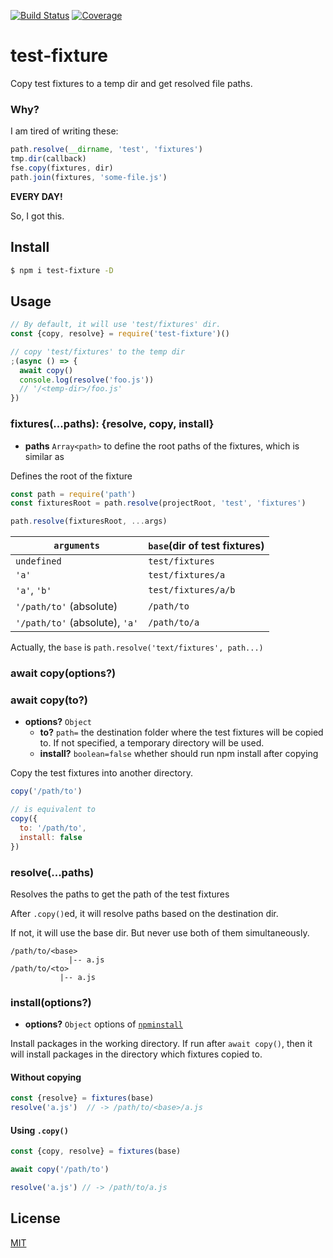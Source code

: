 [![Build Status](https://travis-ci.org/kaelzhang/node-test-fixture.svg?branch=master)](https://travis-ci.org/kaelzhang/node-test-fixture)
[![Coverage](https://codecov.io/gh/kaelzhang/node-test-fixture/branch/master/graph/badge.svg)](https://codecov.io/gh/kaelzhang/node-test-fixture)

# test-fixture

Copy test fixtures to a temp dir and get resolved file paths.

### Why?

I am tired of writing these:

```js
path.resolve(__dirname, 'test', 'fixtures')
tmp.dir(callback)
fse.copy(fixtures, dir)
path.join(fixtures, 'some-file.js')
```

**EVERY DAY!**

So, I got this.

## Install

```bash
$ npm i test-fixture -D
```

## Usage

```js
// By default, it will use 'test/fixtures' dir.
const {copy, resolve} = require('test-fixture')()

// copy 'test/fixtures' to the temp dir
;(async () => {
  await copy()
  console.log(resolve('foo.js'))
  // '/<temp-dir>/foo.js'
})
```

### fixtures(...paths): {resolve, copy, install}

- **paths** `Array<path>` to define the root paths of the fixtures, which is similar as

Defines the root of the fixture

```js
const path = require('path')
const fixturesRoot = path.resolve(projectRoot, 'test', 'fixtures')

path.resolve(fixturesRoot, ...args)
```

`arguments` | `base`(dir of test fixtures)
--------- | --------------------
`undefined` | `test/fixtures`
`'a'` | `test/fixtures/a`
`'a'`, `'b'` | `test/fixtures/a/b`
`'/path/to'` (absolute) | `/path/to`
`'/path/to'` (absolute), `'a'` | `/path/to/a`

Actually, the `base` is `path.resolve('text/fixtures', path...)`

### await copy(options?)
### await copy(to?)

- **options?** `Object`
  - **to?** `path=` the destination folder where the test fixtures will be copied to. If not specified, a temporary directory will be used.
  - **install?** `boolean=false` whether should run npm install after copying

Copy the test fixtures into another directory.

```js
copy('/path/to')

// is equivalent to
copy({
  to: '/path/to',
  install: false
})
```

### resolve(...paths)

Resolves the paths to get the path of the test fixtures

After `.copy()`ed, it will resolve paths based on the destination dir.

If not, it will use the base dir. But never use both of them simultaneously.

```
/path/to/<base>
             |-- a.js
/path/to/<to>
           |-- a.js
```

### install(options?)

- **options?** `Object` options of [`npminstall`](https://npmjs.org/package/npminstall)

Install packages in the working directory. If run after `await copy()`, then it will install packages in the directory which fixtures copied to.

#### Without copying

```js
const {resolve} = fixtures(base)
resolve('a.js')  // -> /path/to/<base>/a.js
```

#### Using `.copy()`

```js
const {copy, resolve} = fixtures(base)

await copy('/path/to')

resolve('a.js') // -> /path/to/a.js
```

## License

[MIT](LICENSE)
